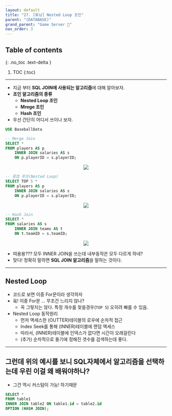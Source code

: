 ```yaml
---
layout: default
title: "27. [튜닝] Nested Loop 조인"
parent: "(DATABASE)"
grand_parent: "Game Server 👾"
nav_order: 3
---
```


## Table of contents
{: .no_toc .text-delta }

1. TOC
{:toc}

---

* 지금 부터 **SQL JOIN에 사용되는 알고리즘**에 대해 알아보자.
* **조인 알고리즘의 종류**
    * **Nested Loop 조인**
    * **Mrege 조인**
    * **Hash 조인**
* 우선 간단히 어디서 쓰이나 보자.

```sql
USE BaseballData

-- Merge Join
SELECT *
FROM players AS p
    INNER JOIN salaries AS s
    ON p.playerID = s.playerID;
```

<p align="center">
  <img src="https://taehyungs-programming-blog.github.io/blog/assets/images/database/basic-27-1.png"/>
</p>

```sql
-- 중첩 루프(Nested Loop)
SELECT TOP 5 *
FROM players AS p
    INNER JOIN salaries AS s
    ON p.playerID = s.playerID;
```

<p align="center">
  <img src="https://taehyungs-programming-blog.github.io/blog/assets/images/database/basic-27-2.png"/>
</p>

```sql
-- Hash Join
SELECT *
FROM salaries AS s
    INNER JOIN teams AS t
    ON t.teamID = s.teamID;
```

<p align="center">
  <img src="https://taehyungs-programming-blog.github.io/blog/assets/images/database/basic-27-3.png"/>
</p>

* 띠용용??? 모두 INNER JOIN을 쓰는데 내부동작은 모두 다르게 하네?
* 맞다! 정확히 말하면 **SQL JOIN 알고리즘**을 말하는 것이다.

---

## Nested Loop

* 코드로 보면 이중 For문이라 생각하자
* 읔! 이중 For문 ... 무조건 느리지 않나? 
  * 꼭 그렇지는 않다. 특정 개수를 찾을경우(`TOP 5`) 오히려 빠를 수 있음.
* Nested Loop 동작원리
  * 먼저 액세스한 (OUTTER)테이블의 로우에 순차적 접근
  * Index Seek를 통해 (INNER)테이블에 랜덤 액세스
  * 따라서, (INNER)테이블에 인덱스가 없다면 시간이 오래걸린다
  * (추가) 순차적으로 돌기에 정해진 갯수를 검색하는데 좋다.

---

## 그런데 위의 예시를 보니 SQL자체에서 알고리즘을 선택하는데 우린 이걸 왜 배워야하나?

* 그건 역시 커스텀이 가능! 하기때문

```sql
SELECT * 
FROM table1 
INNER JOIN table2 ON table1.id = table2.id
OPTION (HASH JOIN);
```